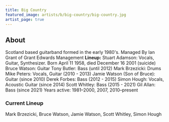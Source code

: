```yaml
---
title: Big Country
featured_image: artists/b/big-country/big-country.jpg
artist_page: true
---
```

## About

Scotland based guitarband formed in the early 1980's.
Managed By Ian Grant of Grant Edwards Management
**Lineup:**
Stuart Adamson: Vocals, Guitar, Synthesizer. Born April 11 1958, died December 16 2001 (suicide)
Bruce Watson: Guitar
Tony Butler: Bass (until 2012)
Mark Brzezicki: Drums
Mike Peters: Vocals, Guitar (2010 - 2013)
Jamie Watson (Son of Bruce): Guitar (since 2010)
Derek Forbes: Bass (2012 - 2015)
Simon Hough: Vocals, Acoustic Guitar (since 2014)
Scott Whitley: Bass (2015 - 2021)
Gil Allan: Bass (since 2021)
Years active:	1981–2000, 2007, 2010–present

### Current Lineup

Mark Brzezicki, Bruce Watson, Jamie Watson, Scott Whitley, Simon Hough

